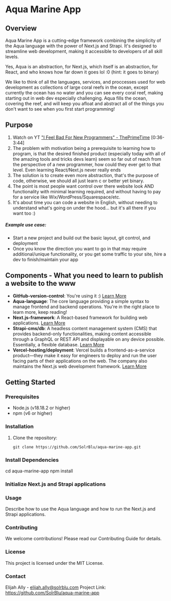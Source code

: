 # Aqua Marine App

## Overview
Aqua Marine App is a cutting-edge framework combining the simplicity of the Aqua language with the power of Next.js and Strapi. It's designed to streamline web development, making it accessible to developers of all skill levels. 

Yes, Aqua is an abstraction, for Next.js, which itself is an abstraction, for React, and who knows how far down it goes lol :0 (hint: it goes to binary)

We like to think of all the languages, services, and proccesses used for web development as collections of large coral reefs in the ocean, except currently the ocean has no water and you can see every coral reef, making starting out in web dev especially challenging. Aqua fills the ocean, covering the reef, and will keep you afloat and abstract all of the things you don't want to see when you first start programming!

## Purpose 
1. Watch on YT ["I Feel Bad For New Programmers" - ThePrimeTime](https://youtu.be/jL88IAxoYOk?si=FlzOODYpFLRvAsgz&t=36) [0:36-3:44]
2. The problem with motivation being a prerequisite to learning how to program, is that the desired finished product (especially today with all of the amazing tools and tricks devs learn) seem so far out of reach from the perspective of a new programmer, how could they ever get to that level. Even learning React/Next.js never really ends
3. The solution is to create even more abstraction, that's the purpose of code, otherwise, we should all just learn c or better yet binary.
4. The point is most people want control over there website look AND functionality with minimal learning required, and without having to pay for a service like Wix/WordPress/Squarespace/etc.
5. It's about time you can code a website in English, without needing to understand what's going on under the hood... but it's all there if you want too :)

##### Example use case:
 - Start a new project and build out the basic layout, git control, and deployment
 - Once you know the direction you want to go in that may require additional/unique functionality, or you get some traffic to your site, hire a dev to finish/maintain your app 

## Components - What you need to learn to publish a website to the www
- **GitHub-version-control**: You're using it :) [Learn More](https://en.wikipedia.org/wiki/GitHub)
- **Aqua-language**: The core language providing a simple syntax to manage frontend and backend operations. You're in the right place to learn more, keep reading!
- **Next.js-framework**: A React-based framework for building web applications. [Learn More](https://nextjs.org/learn-pages-router/foundations/about-nextjs/what-is-nextjs)
- **Strapi-cms/db**: A headless content management system (CMS) that provides backend-only functionalities, making content accessible through a GraphQL or REST API and displayable on any device possible. Essentially, a flexible database. [Learn More](https://strapi.io/about-us)
- **Vercel-hosting/deployment**: Vercel builds a frontend-as-a-service product—they make it easy for engineers to deploy and run the user facing parts of their applications on the web. The company also maintains the Next.js web development framework. [Learn More](https://vercel.com/blog/what-is-vercel)


## Getting Started
### Prerequisites
- Node.js (v18.18.2 or higher)
- npm (v6 or higher)

### Installation
1. Clone the repository:
   ```
   git clone https://github.com/SolrBlu/aqua-marine-app.git
   ```

### Install Dependencies
cd aqua-marine-app
npm install

### Initialize Next.js and Strapi applications
<!-- Instructions for initializing -->

### Usage

Describe how to use the Aqua language and how to run the Next.js and Strapi applications.

### Contributing

We welcome contributions! Please read our Contributing Guide for details.

### License

This project is licensed under the MIT License.

### Contact

Elijah Ally - elijah.ally@solrblu.com
Project Link: https://github.com/SolrBlu/aqua-marine-app
